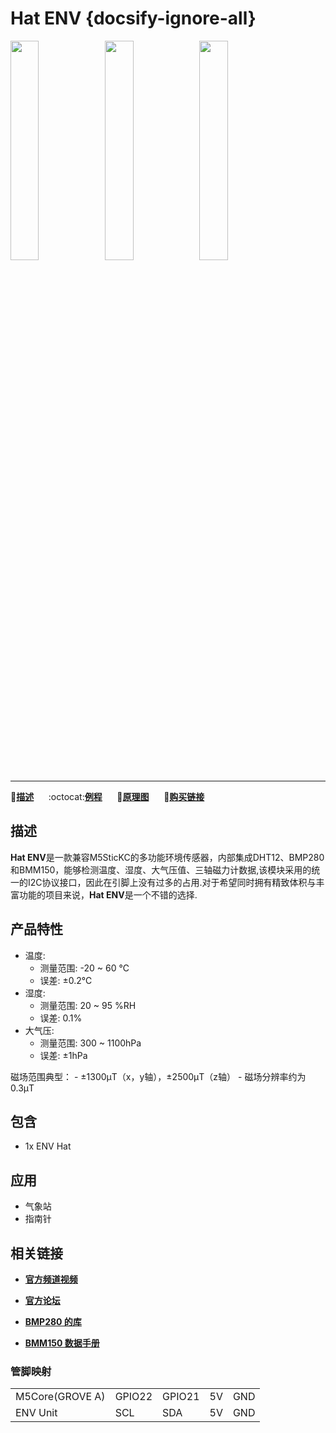 # Hat ENV {docsify-ignore-all}

<img src="assets\img\product_pics\hat\env_hat\env_hat_01.jpg" width="30%" height="30%"><img src="assets\img\product_pics\hat\env_hat\env_hat_02.jpg" width="30%" height="30%"><img src="assets\img\product_pics\hat\env_hat\env_hat_03.jpg" width="30%" height="30%">

***

:memo:**[描述](#描述)**&nbsp;&nbsp;&nbsp;&nbsp;&nbsp;&nbsp;:octocat:**[例程](#例程)**&nbsp;&nbsp;&nbsp;&nbsp;&nbsp;&nbsp;:electric_plug:**[原理图](#原理图)**&nbsp;&nbsp;&nbsp;&nbsp;&nbsp;&nbsp;🛒**[购买链接](https://item.taobao.com/item.htm?spm=a1z10.1-c.w4004-1172588101.29.f64c4476tugBw5&id=578200145474)**

## 描述

**Hat ENV**是一款兼容M5SticKC的多功能环境传感器，内部集成DHT12、BMP280和BMM150，能够检测温度、湿度、大气压值、三轴磁力计数据,该模块采用的统一的I2C协议接口，因此在引脚上没有过多的占用.对于希望同时拥有精致体积与丰富功能的项目来说，**Hat ENV**是一个不错的选择.


## 产品特性

- 温度:
    -  测量范围: -20 ~ 60 ℃
    -  误差: ±0.2℃
- 湿度:
    -  测量范围: 20 ~ 95 %RH
    -  误差: 0.1%
- 大气压:
    -  测量范围: 300 ~ 1100hPa
    -  误差: ±1hPa

磁场范围典型：
    - ±1300μT（x，y轴），±2500μT（z轴）
    - 磁场分辨率约为0.3μT

## 包含

- 1x ENV Hat

## 应用

- 气象站
- 指南针

## 相关链接

- **[官方频道视频](https://i.youku.com/i/UNjE1ODA2MzE0OA==?spm=a2hzp.8253869.0.0)**

- **[官方论坛](http://forum.m5stack.com/)**

- **[BMP280 的库](https://github.com/adafruit/Adafruit_BMP280_Library)**

- **[BMM150 数据手册](https://pdf1.alldatasheet.com/datasheet-pdf/view/608913/ETC2/BMM150.html)**

### 管脚映射

<table>
 <tr><td>M5Core(GROVE A)</td><td>GPIO22</td><td>GPIO21</td><td>5V</td><td>GND</td></tr>
 <tr><td>ENV Unit</td><td>SCL</td><td>SDA</td><td>5V</td><td>GND</td></tr>
</table>
